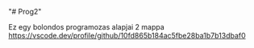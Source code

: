 "# Prog2" 

Ez egy bolondos programozas alapjai 2 mappa 
https://vscode.dev/profile/github/10fd865b184ac5fbe28ba1b7b13dbaf0